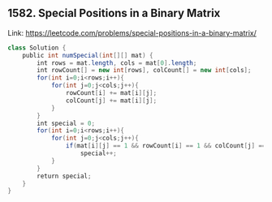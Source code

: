 ## 1582. Special Positions in a Binary Matrix
Link: https://leetcode.com/problems/special-positions-in-a-binary-matrix/

```java
class Solution {
    public int numSpecial(int[][] mat) {
        int rows = mat.length, cols = mat[0].length;
        int rowCount[] = new int[rows], colCount[] = new int[cols];
        for(int i=0;i<rows;i++){
            for(int j=0;j<cols;j++){
                rowCount[i] += mat[i][j];
                colCount[j] += mat[i][j];
            }
        }
        int special = 0;
        for(int i=0;i<rows;i++){
            for(int j=0;j<cols;j++){
                if(mat[i][j] == 1 && rowCount[i] == 1 && colCount[j] == 1)
                    special++;
            }
        }
        return special;
    }
}
```
